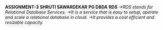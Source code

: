 **ASSIGNMENT-3**
**SHRUTI SAWARDEKAR**
**PG DBDA**
**RDS**
*->RDS stands for Relational Database Services.
->It is a service that is easy to setup, operate and scale a relational database in cloud.
->It provides a cost efficient and resizable capacity.*
